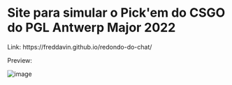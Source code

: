 <h1>Site para simular o Pick'em do CSGO do PGL Antwerp Major 2022</h1>
Link: https://freddavin.github.io/redondo-do-chat/
  
<p>
  Preview:
<p>

![image](https://user-images.githubusercontent.com/36649420/168408444-5c58c4c2-551b-40fb-94c1-836e8704a17f.png)

